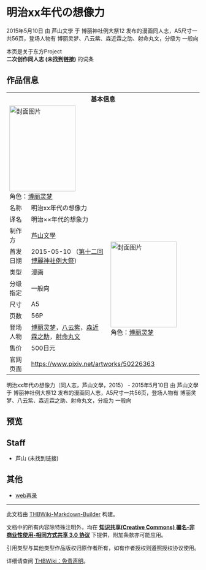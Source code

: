 # 明治xx年代の想像力

<!-- source html: G:\repos\THBWiki-Markdown-Builder\THBWikiMarkdown\Temp\main\e\e4\ns0%3A%E6%98%8E%E6%B2%BBxx%E5%B9%B4%E4%BB%A3%E3%81%AE%E6%83%B3%E5%83%8F%E5%8A%9B.html -->

2015年5月10日 由 芦山文學 于 博丽神社例大祭12 发布的漫画同人志，A5尺寸一共56页，登场人物有 博丽灵梦、八云紫、森近霖之助、射命丸文，分级为 一般向

本页是关于东方Project  
 **二次创作同人志 (未找到链接)** 的词条
## 作品信息

<table><tbody><tr><th colspan="3">基本信息</th></tr><tr><td class="cover-artwork-mobile" colspan="2"><a href="./文件-明治xx年代の想像力封面.jpg.md" class="image" title="封面图片"><img alt="封面图片" src="https://upload.thwiki.cc/thumb/e/e2/%E6%98%8E%E6%B2%BBxx%E5%B9%B4%E4%BB%A3%E3%81%AE%E6%83%B3%E5%83%8F%E5%8A%9B%E5%B0%81%E9%9D%A2.jpg/172px-%E6%98%8E%E6%B2%BBxx%E5%B9%B4%E4%BB%A3%E3%81%AE%E6%83%B3%E5%83%8F%E5%8A%9B%E5%B0%81%E9%9D%A2.jpg" decoding="async" loading="lazy" width="172" height="224" srcset="https://upload.thwiki.cc/thumb/e/e2/%E6%98%8E%E6%B2%BBxx%E5%B9%B4%E4%BB%A3%E3%81%AE%E6%83%B3%E5%83%8F%E5%8A%9B%E5%B0%81%E9%9D%A2.jpg/258px-%E6%98%8E%E6%B2%BBxx%E5%B9%B4%E4%BB%A3%E3%81%AE%E6%83%B3%E5%83%8F%E5%8A%9B%E5%B0%81%E9%9D%A2.jpg 1.5x, https://upload.thwiki.cc/thumb/e/e2/%E6%98%8E%E6%B2%BBxx%E5%B9%B4%E4%BB%A3%E3%81%AE%E6%83%B3%E5%83%8F%E5%8A%9B%E5%B0%81%E9%9D%A2.jpg/344px-%E6%98%8E%E6%B2%BBxx%E5%B9%B4%E4%BB%A3%E3%81%AE%E6%83%B3%E5%83%8F%E5%8A%9B%E5%B0%81%E9%9D%A2.jpg 2x" data-file-width="653" data-file-height="850"></a><div class="cover-char">角色：<a href="./博丽灵梦.md" title="博丽灵梦">博丽灵梦</a></div></td>
</tr><tr><td class="label">名称</td><td colspan="2"> 明治xx年代の想像力 </td></tr><tr><td class="label">译名</td><td colspan="2"> 明治××年代的想象力 </td></tr><tr><td class="label">制作方</td><td><a href="./芦山文學.md" title="芦山文學">芦山文學</a></td><td class="cover-artwork" rowspan="8" style="min-width:224px;"><a href="./文件-明治xx年代の想像力封面.jpg.md" class="image" title="封面图片"><img alt="封面图片" src="https://upload.thwiki.cc/thumb/e/e2/%E6%98%8E%E6%B2%BBxx%E5%B9%B4%E4%BB%A3%E3%81%AE%E6%83%B3%E5%83%8F%E5%8A%9B%E5%B0%81%E9%9D%A2.jpg/172px-%E6%98%8E%E6%B2%BBxx%E5%B9%B4%E4%BB%A3%E3%81%AE%E6%83%B3%E5%83%8F%E5%8A%9B%E5%B0%81%E9%9D%A2.jpg" decoding="async" loading="lazy" width="172" height="224" srcset="https://upload.thwiki.cc/thumb/e/e2/%E6%98%8E%E6%B2%BBxx%E5%B9%B4%E4%BB%A3%E3%81%AE%E6%83%B3%E5%83%8F%E5%8A%9B%E5%B0%81%E9%9D%A2.jpg/258px-%E6%98%8E%E6%B2%BBxx%E5%B9%B4%E4%BB%A3%E3%81%AE%E6%83%B3%E5%83%8F%E5%8A%9B%E5%B0%81%E9%9D%A2.jpg 1.5x, https://upload.thwiki.cc/thumb/e/e2/%E6%98%8E%E6%B2%BBxx%E5%B9%B4%E4%BB%A3%E3%81%AE%E6%83%B3%E5%83%8F%E5%8A%9B%E5%B0%81%E9%9D%A2.jpg/344px-%E6%98%8E%E6%B2%BBxx%E5%B9%B4%E4%BB%A3%E3%81%AE%E6%83%B3%E5%83%8F%E5%8A%9B%E5%B0%81%E9%9D%A2.jpg 2x" data-file-width="653" data-file-height="850"></a><div class="cover-char">角色：<a href="./博丽灵梦.md" title="博丽灵梦">博丽灵梦</a></div></td>
</tr><tr><td class="label">首发日期</td><td>2015-05-10&#160;（<a href="/展会作品列表?e=%E5%8D%9A%E4%B8%BD%E7%A5%9E%E7%A4%BE%E4%BE%8B%E5%A4%A7%E7%A5%AD%2312">第十二回 博麗神社例大祭</a>）</td></tr><tr><td class="label">类型</td><td>漫画</td></tr><tr><td class="label">分级指定</td><td>一般向</td></tr><tr><td class="label">尺寸</td><td>A5</td></tr><tr><td class="label">页数</td><td>56P</td></tr><tr><td class="label">登场人物</td><td><a href="./博丽灵梦.md" title="博丽灵梦">博丽灵梦</a>，<a href="./八云紫.md" title="八云紫">八云紫</a>，<a href="./森近霖之助.md" title="森近霖之助">森近霖之助</a>，<a href="./射命丸文.md" title="射命丸文">射命丸文</a></td></tr><tr><td class="label">售价</td><td>500日元</td></tr>
<tr><td class="label">官网页面</td><td colspan="2"><a rel="nofollow" class="external free" href="https://www.pixiv.net/artworks/50226363">https://www.pixiv.net/artworks/50226363</a></td></tr></tbody></table>

明治xx年代の想像力（同人志，芦山文學，2015） - 2015年5月10日 由 芦山文學 于 博丽神社例大祭12 发布的漫画同人志，A5尺寸一共56页，登场人物有 博丽灵梦、八云紫、森近霖之助、射命丸文，分级为 一般向
## 预览
## Staff
- 芦山 (未找到链接)

## 其他
- [web再录](https://www.pixiv.net/artworks/74643362)

  
  

  





---

此文档由 [THBWiki-Markdown-Builder](https://github.com/Delsin-Yu/THBWiki-Markdown-Builder) 构建。

文档中的所有内容除特殊注明外，均在 [**知识共享(Creative Commons) 署名-非商业性使用-相同方式共享 3.0 协议**](https://creativecommons.org/licenses/by-sa/3.0/deed.zh-hans) 下提供，附加条款亦可能应用。

引用类型与其他类型作品版权归原作者所有，如有作者授权则遵照授权协议使用。

详细请查阅 [THBWiki：免责声明](https://thbwiki.cc/THBWiki:%E5%85%8D%E8%B4%A3%E5%A3%B0%E6%98%8E)。

